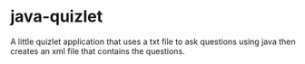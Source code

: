 # java-quizlet
A little quizlet application that uses a txt file to ask questions using java then creates an xml file that contains the questions.
